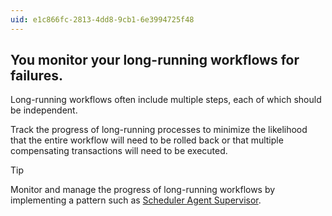 ```yaml
---
uid: e1c866fc-2813-4dd8-9cb1-6e3994725f48
---
```

## You monitor your long-running workflows for failures.

<div class="alert is-warning"><p></p></div>

Long-running workflows often include multiple steps, each of which should be independent.

Track the progress of long-running processes to minimize the likelihood that the entire workflow will need to be rolled back or that multiple compensating transactions will need to be executed.

>[!TIP]
> Monitor and manage the progress of long-running workflows by implementing a pattern such as [Scheduler Agent Supervisor](../patterns/scheduler-agent-supervisor.md).